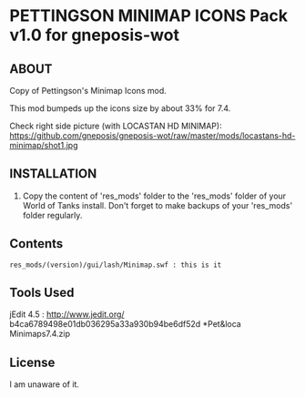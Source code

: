 PETTINGSON MINIMAP ICONS Pack v1.0 for gneposis-wot
===================================================

ABOUT
-----

Copy of Pettingson's Minimap Icons mod.

This mod bumpeds up the icons size by about 33% for 7.4.

Check right side picture (with LOCASTAN HD MINIMAP):  <https://github.com/gneposis/gneposis-wot/raw/master/mods/locastans-hd-minimap/shot1.jpg>

INSTALLATION
------------
1. Copy the content of 'res_mods' folder to the 'res_mods' folder of your World of Tanks install. Don't forget to make backups of your 'res_mods' folder regularly.

Contents
--------
    res_mods/(version)/gui/lash/Minimap.swf : this is it

Tools Used
----------
jEdit 4.5 : <http://www.jedit.org/>
b4ca6789498e01db036295a33a930b94be6df52d *Pet&loca Minimaps7.4.zip

License
-------
I am unaware of it.